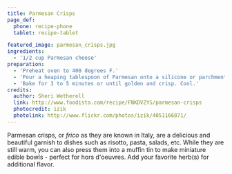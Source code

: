 ```yaml
---
title: Parmesan Crisps
page_def:
  phone: recipe-phone
  tablet: recipe-tablet

featured_image: parmesan_crisps.jpg
ingredients:
  - '1/2 cup Parmesan cheese'
preparation:
  - 'Preheat oven to 400 degrees F.'
  - 'Pour a heaping tablespoon of Parmesan onto a silicone or parchment lined baking sheet and lightly pat down. A silicone baking sheet is highly recommended. Repeat with the remaining cheese, spacing the spoonfuls about a 1/2 inch apart.'
  - 'Bake for 3 to 5 minutes or until golden and crisp. Cool.'
credits:
  author: Sheri Wetherell
  link: http://www.foodista.com/recipe/FNKDVZYS/parmesan-crisps
  photocredit: izik
  photolink: http://www.flickr.com/photos/izik/4051166871/
---
```


Parmesan crisps, or _frico_ as they are known in Italy, are a delicious and beautiful garnish to dishes such as risotto, pasta, salads, etc. While they are still warm, you can also press them into a muffin tin to make miniature edible bowls - perfect for hors d'oeuvres. Add your favorite herb(s) for additional flavor.
